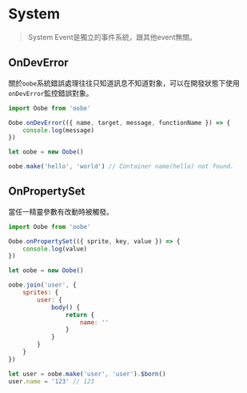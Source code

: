 # System

> System Event是獨立的事件系統，跟其他event無關。

## OnDevError

關於`oobe`系統錯誤處理往往只知道訊息不知道對象，可以在開發狀態下使用`onDevError`監控錯誤對象。

```js
import Oobe from 'oobe'

Oobe.onDevError(({ name, target, message, functionName }) => {
    console.log(message)
})

let oobe = new Oobe()

oobe.make('hello', 'world') // Container name(hello) not found.
```

## OnPropertySet

當任一精靈參數有改動時被觸發。

```js
import Oobe from 'oobe'

Oobe.onPropertySet(({ sprite, key, value }) => {
    console.log(value)
})

let oobe = new Oobe()

oobe.join('user', {
    sprites: {
        user: {
            body() {
                return {
                    name: ''
                }
            }
        }
    }
})

let user = oobe.make('user', 'user').$born()
user.name = '123' // 123
```
